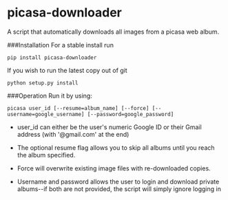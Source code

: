 picasa-downloader
============================

A script that automatically downloads all images from a picasa web album.

###Installation
For a stable install run
```
pip install picasa-downloader
```
If you wish to run the latest copy out of git
```
python setup.py install
```
###Operation
Run it by using:
```
picasa user_id [--resume=album_name] [--force] [--username=google_username] [--password=google_password]
```

 - user_id can either be the user's numeric Google ID or their Gmail address (with '@gmail.com' at the end)

 - The optional resume flag allows you to skip all albums until you reach the album specified.

 - Force will overwrite existing image files with re-downloaded copies.

 - Username and password allows the user to login and download private albums--if both are not provided, the script will simply ignore logging in
